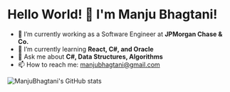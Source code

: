 # Hello World! 👋 I'm Manju Bhagtani! 

<!--
**ManjuBhagtani/ManjuBhagtani** is a ✨ _special_ ✨ repository because its `README.md` (this file) appears on your GitHub profile.

Here are some ideas to get you started:
-->
- 🔭 I’m currently working as a Software Engineer at **JPMorgan Chase & Co.**
- 🌱 I’m currently learning **React, C#, and Oracle**
- 💬 Ask me about **C#, Data Structures, Algorithms**
- 📫 How to reach me: [manjubhagtani@gmail.com](mailto:manjubhagtani@gmail.com)
<!-- 
- 😄 Pronouns: ...
- ⚡ Fun fact: ...
-->
![ManjuBhagtani's GitHub stats](https://github-readme-stats.vercel.app/api?username=ManjuBhagtani&show_icons=true&theme=radical)

